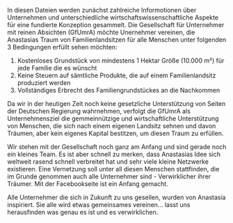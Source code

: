 
In diesen Dateien werden zunächst zahlreiche Informotionen über Unternehmen und unterschiedliche wirtschaftswissenschaftliche Aspekte für eine fundierte Konzeption gesammelt. Die Gesellschaft für Unternehmer mit reinen Absichten (GfUmrA) möchte Unernehmer vereinen, die Anastasias Traum von Familienlandsitzen für alle Menschen unter folgenden 3 Bedingungen erfüllt sehen möchten:

1. Kostenloses Grundstück von mindestens 1 Hektar Größe (10.000 m²) für jede Familie die es wünscht
2. Keine Steuern auf sämtliche Produkte, die auf einem Familienlandsitz produziert werden
3. Vollständiges Erbrecht des Familiengrundstückes an die Nachkommen

Da wir in der heutigen Zeit noch keine gesetzliche Unterstützung von Seiten der Deutschen Regierung wahrnehmen, verfolgt die GfUmrA als  Unternehmensziel die gemmeinnützige und wirtschaftliche Unterstützung von Menschen, die sich nach einem eigenen Landsitz sehnen und davon Träumen, aber kein eigenes Kapital bestitzen, um diesen Traum zu erfüllen. 

Wir stehen mit der Gesellschaft noch ganz am Anfang und sind gerade noch ein kleines Team. Es ist aber schnell zu merken, dass Anastasias Idee sich weltweit rasend schnell verbreitet hat und sehr viele kleine Netzwerke existieren. Eine Vernetzung soll unter all diesen Menschen stattfinden, die im Grunde genommen auch alle Unternehmer sind - Verwirklicher ihrer Träumer. Mit der Facebookseite ist ein Anfang gemacht.

Alle Unternehmer die sich in Zukunft zu uns gesellen, wurden von Anastasia inspiriert. Sie alle wird etwas gemeinsames vereinen... lasst uns herausfinden was genau es ist und es verwirklichen. 



